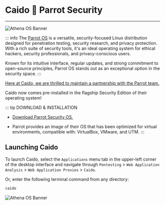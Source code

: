# Caido :handshake: Parrot Security

---

<img alt="Athena OS Banner" src="/_images/caido_parrot.png" />

::: info
The [Parrot OS](https://parrotsec.org/) is a versatile, security-focused Linux distribution designed for penetration testing, security research, and privacy protection. With a rich suite of security tools, it's an ideal operating system for ethical hackers, security professionals, and privacy-conscious users.

Known for its intuitive interface, regular updates, and strong commitment to open-source principles, Parrot OS stands out as an exceptional option in the security space.
:::

[Here at Caido, we are thrilled to maintain a partnership with the Parrot team.](https://parrotsec.org/blog/2025-01-11-parrot-caido/)

Caido now comes pre-installed in the flagship Security Edition of their operating system!

::: tip DOWNLOAD & INSTALLATION

- [Download Parrot Security OS.](https://parrotsec.org/download/)

- Parrot provides an image of their OS that has been optimized for virtual environments, compatible with: VirtualBox, VMware, and UTM.
:::

## Launching Caido

To launch Caido, select the `Applications` menu tab in the upper-left corner of the desktop interface and navigate through `Pentesting` > `Web Application Analysis` > `Web Application Proxies` > `Caido`.

Or, enter the following terminal command from any directory:

``` bash
caido
```

<img alt="Athena OS Banner" src="/_images/parrot.png" no-shadow/>
